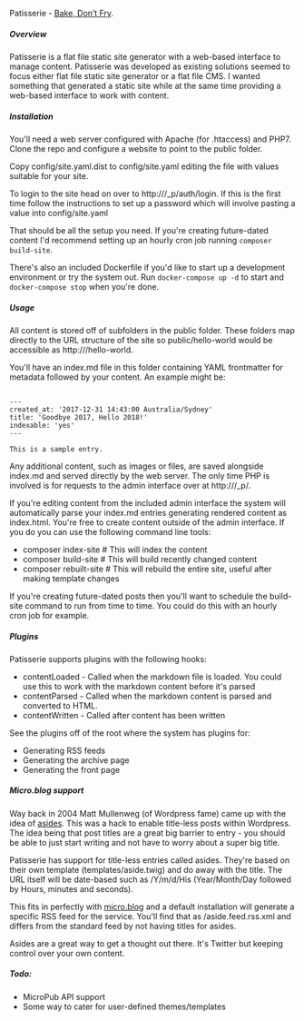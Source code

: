 Patisserie - [Bake, Don’t Fry](http://www.aaronsw.com/weblog/000404).

##### Overview
Patisserie is a flat file static site generator with a web-based interface to manage content. Patisserie was developed as existing solutions seemed to focus either flat file static site generator or a flat file CMS. I wanted something that generated a static site while at the same time providing a web-based interface to work with content.

##### Installation

You'll need a web server configured with Apache (for .htaccess) and PHP7. Clone the repo and configure a website to point to the public folder.

Copy config/site.yaml.dist to config/site.yaml editing the file with values suitable for your site.

To login to the site head on over to http://<site>/_p/auth/login. If this is the first time follow the instructions to set up a password which will involve pasting a value into config/site.yaml

That should be all the setup you need. If you're creating future-dated content I'd recommend setting up an hourly cron job running `composer build-site`.

There's also an included Dockerfile if you'd like to start up a development environment or try the system out. Run ```docker-compose up -d``` to start and ```docker-compose stop``` when you're done.

##### Usage
All content is stored off of subfolders in the public folder. These folders map directly to the URL structure of the site so public/hello-world would be accessible as http://<site>/hello-world.

You'll have an index.md file in this folder containing YAML frontmatter for metadata followed by your content. An example might be: 

~~~

---
created_at: '2017-12-31 14:43:00 Australia/Sydney'
title: 'Goodbye 2017, Hello 2018!'
indexable: 'yes'
---

This is a sample entry.

~~~

Any additional content, such as images or files, are saved alongside index.md and served directly by the web server. The
only time PHP is involved is for requests to the admin interface over at http://<site>/_p/.

If you're editing content from the included admin interface the system will automatically parse your index.md entries generating rendered content as index.html. You're free to create content outside of the admin interface. If you do you can use the following command line tools:

 * composer index-site # This will index the content
 * composer build-site # This will build recently changed content
 * composer rebuilt-site # This will rebuild the entire site, useful after making template changes
 
If you're creating future-dated posts then you'll want to schedule the build-site command to run from time to time. You could do this with an hourly cron job for example.

##### Plugins

Patisserie supports plugins with the following hooks:

 * contentLoaded - Called when the markdown file is loaded. You could use this to work with the markdown content before it's parsed
 * contentParsed - Called when the markdown content is parsed and converted to HTML.
 * contentWritten - Called after content has been written

See the plugins off of the root where the system has plugins for:

 * Generating RSS feeds
 * Generating the archive page
 * Generating the front page

##### Micro.blog support

Way back in 2004 Matt Mullenweg (of Wordpress fame) came up with the idea of [asides](https://ma.tt/2004/05/asides/). This was a hack to enable title-less posts within Wordpress. The idea being that post titles are a great big barrier to entry - you should be able to just start writing and not have to worry about a super big title.

Patisserie has support for title-less entries called asides. They're based on their own template (templates/aside.twig) and do away with the title. The URL itself will be date-based such as /Y/m/d/His (Year/Month/Day followed by Hours, minutes and seconds).

This fits in perfectly with [micro.blog](http://micro.blog) and a default installation will generate a specific RSS feed for the service. You'll find that as /aside.feed.rss.xml and differs from the standard feed by not having titles for asides.

Asides are a great way to get a thought out there. It's Twitter but keeping control over your own content. 

##### Todo:

 * MicroPub API support
 * Some way to cater for user-defined themes/templates 